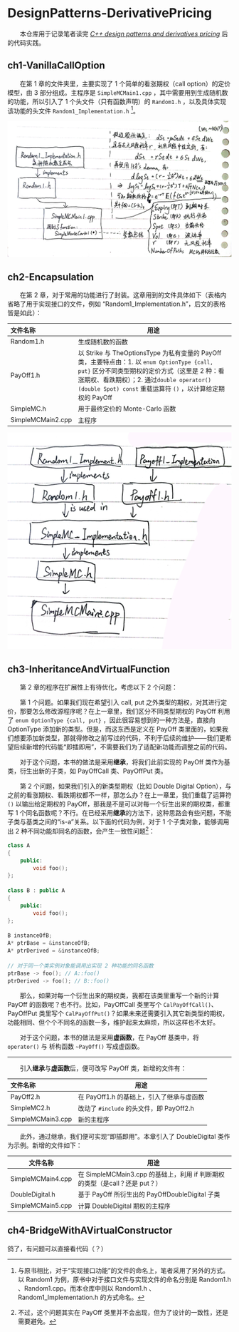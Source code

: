 # DesignPatterns-DerivativePricing

　　本仓库用于记录笔者读完 [*C++ design patterns and derivatives pricing*](https://neodb.social/books/493600/) 后的代码实践。

## ch1-VanillaCallOption

 　　在第 1 章的文件夹里，主要实现了 1 个简单的看涨期权（call option）的定价模型，由 3 部分组成。主程序是 `SimpleMCMain1.cpp` ，其中需要用到生成随机数的功能，所以引入了 1 个头文件（只有函数声明）的 `Random1.h` ，以及具体实现该功能的头文件 `Random1_Implementation.h` [^1]。

![ch1](pics/ch1.jpg)

## ch2-Encapsulation

 　　在第 2 章，对于常用的功能进行了封装。这章用到的文件具体如下（表格内省略了用于实现接口的文件，例如 “Random1_Implementation.h”，后文的表格皆是如此）：

| 文件名称          | 用途                                                         |
| :---------------- | ------------------------------------------------------------ |
| Random1.h         | 生成随机数的函数                                             |
| PayOff1.h         | 以 Strike 与 TheOptionsType 为私有变量的 PayOff 类，主要特点由：1. 以 `enum OptionType {call, put}`  区分不同类型期权的定价方式（这里是 2 种：看涨期权、看跌期权）；2. 通过`double operator() (double Spot) const` 重载运算符 `()` ，以计算给定期权的 PayOff |
| SimpleMC.h        | 用于最终定价的 Monte-Carlo 函数                              |
| SimpleMCMain2.cpp | 主程序                                                       |

![ch2](pics/ch2.jpg)

## ch3-InheritanceAndVirtualFunction

　　第 2 章的程序在扩展性上有待优化，考虑以下 2 个问题：

　　第 1 个问题。如果我们现在希望引入 call, put 之外类型的期权，对其进行定价，那要怎么修改源程序呢？在上一章里，我们区分不同类型期权的 PayOff 利用了 `enum OptionType {call, put}` ，因此很容易想到的一种方法是，直接向 OptionType 添加新的类型。但是，而这东西是定义在 PayOff 类里面的，如果我们想要添加新类型，那就得修改之前写过的代码，不利于后续的维护——我们更希望后续新增的代码能“即插即用”，不需要我们为了适配新功能而调整之前的代码。

　　对于这个问题，本书的做法是采用**继承**，将我们此前实现的 PayOff 类作为基类，衍生出新的子类，如 PayOffCall 类、PayOffPut 类。

　　第 2 个问题，如果我们引入的新类型期权（比如 Double Digital Option），与之前的看涨期权、看跌期权都不一样，那怎么办？在上一章里，我们重载了运算符 `()` 以输出给定期权的 PayOff，那我是不是可以对每一个衍生出来的期权类，都重写 1 个同名函数呢？不行。在已经采用**继承**的方法下，这种思路会有些问题，不能子类与基类之间的“is-a”关系。以下面的代码为例，对于 1 个子类对象，能够调用出 2 种不同功能却同名的函数，会产生一致性问题[^2]：

```cpp
class A 
{
    public:
        void foo();
};

class B : public A 
{
	public:
    	void foo();
};

B instanceOfB;
A* ptrBase = &instanceOfB;
A* ptrDerived = &instanceOfB;

// 对于同一个类实例对象能调用出实现 2 种功能的同名函数
ptrBase -> foo(); // A::foo()
ptrDerived -> foo(); // B::foo()
```

　　那么，如果对每一个衍生出来的期权类，我都在该类里重写一个新的计算 PayOff 的函数呢？也不行。比如，PayOffCall 类里写个 `CalPayOffCall()`、PayOffPut 类里写个 `CalPayOffPut()`？如果未来还需要引入其它新类型的期权，功能相同、但个个不同名的函数一多，维护起来太麻烦，所以这样也不太好。

　　对于这个问题，本书的做法是采用**虚函数**，在 PayOff 基类中，将 `operator()` 与 析构函数 `~PayOff()` 写成虚函数。

---

　　引入**继承**与**虚函数**后，便可改写 PayOff 类，新增的文件有：

| 文件名称          | 用途                                      |
| :---------------- | ----------------------------------------- |
| PayOff2.h         | 在 PayOff1.h 的基础上，引入了继承与虚函数 |
| SimpleMC2.h       | 改动了 `#include` 的头文件，即 PayOff2.h  |
| SimpleMCMain3.cpp | 新的主程序                                |

　　此外，通过继承，我们便可实现“即插即用”。本章引入了 DoubleDigital 类作为示例。新增的文件如下：

| 文件名称          | 用途                                                         |
| ----------------- | ------------------------------------------------------------ |
| SimpleMCMain4.cpp | 在 SimpleMCMain3.cpp 的基础上，利用 if 判断期权的类型（是call？还是 put？） |
| DoubleDigital.h   | 基于 PayOff 所衍生出的 PayOffDoubleDigital 子类              |
| SimpleMCMain5.cpp | 计算 DoubleDigital 期权的主程序                              |

## ch4-BridgeWithAVirtualConstructor

鸽了，有问题可以直接看代码（？）

[^1]: 与原书相比，对于“实现接口功能”的文件的命名上，笔者采用了另外的方式。以 Random1 为例，原书中对于接口文件与实现文件的命名分别是 Random1.h 、Random1.cpp。而本仓库中则以 Random1.h 、Random1_Implementation.h 的方式命名。
[^2]:不过，这个问题其实在 PayOff 类里并不会出现，但为了设计的一致性，还是需要避免。

